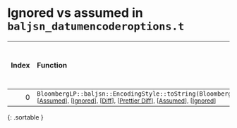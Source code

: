 # Ignored vs assumed in `baljsn_datumencoderoptions.t`

<script src="../sorttable.js"></script>

|   Index | Function                                                                                                                                                                                                                                                                               |   Difference in number of lines |   Function size difference in bytes |   Number of lines in assumed build |   Number of bytes in assumed build |   Number of lines in ignored build |   Number of bytes in ignored build |
|--------:|:---------------------------------------------------------------------------------------------------------------------------------------------------------------------------------------------------------------------------------------------------------------------------------------|--------------------------------:|------------------------------------:|-----------------------------------:|-----------------------------------:|-----------------------------------:|-----------------------------------:|
|       0 | `BloombergLP::baljsn::EncodingStyle::toString(BloombergLP::baljsn::EncodingStyle::Value)` <sup>\[[Assumed](0-assume)\], \[[Ignored](0-none)\], \[[Diff](0.diff.html)\], \[[Prettier Diff](0-diff.html)\], \[[Assumed](0-assume-decompiled.txt)\], \[[Ignored](0-none-decompiled.txt)\] |                              -2 |                                   0 |                                  8 |                                 32 |                                 10 |                                 32 |
{: .sortable }
